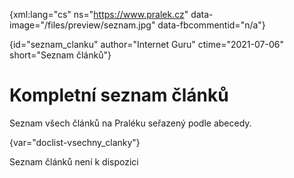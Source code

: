 
{xml:lang="cs" ns="https://www.pralek.cz" data-image="/files/preview/seznam.jpg" data-fbcommentid="n/a"}

{id="seznam_clanku" author="Internet Guru" ctime="2021-07-06" short="Seznam článků"}

# Kompletní seznam článků

Seznam všech článků na Praléku seřazený podle abecedy.

{var="doclist-vsechny_clanky"}

Seznam článků není k dispozici

